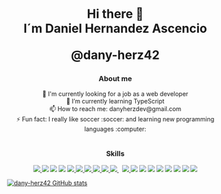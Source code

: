 
<h2></h2>
<h1 align="center">Hi there 👋 <br/>I´m Daniel Hernandez Ascencio <br/><p>@dany-herz42</p></h1>
<h3 align="center">About me</h3>

<div align="center">
🔭 I'm currently looking for a job as a web developer <br/>
🌱 I’m currently learning TypeScript <br/>
📫 How to reach me: danyherzdev@gmail.com <br/>
⚡ Fun fact: I really like soccer :soccer: and learning new programming languages :computer: 
</div>

<br />

<h3 align="center">Skills</h3>
<p align="center">
  <a href="https://developer.mozilla.org/en-US/docs/Web/JavaScript" target="_blank"> <img src="https://img.icons8.com/color/48/000000/javascript.png"/> </a>
    <a href="https://www.python.org/" target="_blank"> <img src="https://img.icons8.com/color/48/000000/python--v1.png"/></a>
  <a href="https://www.typescriptlang.org/" target="_blank"> <img src="https://img.icons8.com/color/48/000000/typescript--v1.png"/></a>
  <a href="https://www.ruby-lang.org/es/" target="_blank"> <img src="https://img.icons8.com/color/48/000000/ruby-programming-language.png"/></a>
  <a href="https://reactjs.org/" target="_blank"> <img src="https://img.icons8.com/color/48/000000/react-native.png"/> </a>
  <a href="https://rubyonrails.org/" target="_blank"> <img src="https://img.icons8.com/windows/48/fa314a/ruby-on-rails.png"/> </a>
  <a href="https://mui.com/" target="_blank"> <img src="https://img.icons8.com/color/48/000000/material-ui.png"/> </a>
  <a href="https://www.w3.org/html/" target="_blank"> <img src="https://img.icons8.com/color/48/000000/html-5.png"/> </a>
  <a href="https://sass-lang.com/" target="_blank"> <img src="https://img.icons8.com/color/48/000000/sass.png"/> </a>
  <a style="padding-right:8px;" href="https://www.postgresql.org/" target="_blank"> <img src="https://img.icons8.com/color/48/000000/postgreesql.png"/> </a>
  <a href="https://git-scm.com/" target="_blank"> <img src="https://img.icons8.com/color/48/000000/git.png"/> </a>
  <a href="https://www.figma.com/" target="_blank"> <img src="https://img.icons8.com/color/48/000000/figma--v1.png"/></a>
  <a href="https://www.heroku.com/" target="_blank"> <img src="https://img.icons8.com/color/48/fa314a/heroku.png"/></a>
  <a href="https://ubuntu.com/" target="_blank"> <img src="https://img.icons8.com/color/48/000000/ubuntu--v1.png"/></a>
  <a href="https://www.apollographql.com/docs/" target="_blank"> <img src="https://img.icons8.com/color/48/000000/apollo--v1.png"/></a>
  <a href="https://graphql.org/" target="_blank"> <img src="https://img.icons8.com/color/48/000000/graphql--v1.png"/></a>
  <a href="https://www.mysql.com/" target="_blank"> <img src="https://img.icons8.com/color/48/000000/my-sql--v1.png"/></a>
  <a href="https://www.mongodb.com/" target="_blank"> <img src="https://img.icons8.com/color/48/000000/mongodb--v1.png"/></a>
    <a href="https://getbootstrap.com/" target="_blank"> <img src="https://img.icons8.com/color/48/000000/bootstrap--v1.png"/></a>
</p>

[![dany-herz42 GitHub stats](https://github-readme-stats.vercel.app/api?username=dany-herz42&show_icons=true&theme=onedark&include_all_commits=true)](https://github.com/dany-herz42/github-readme-stats)

